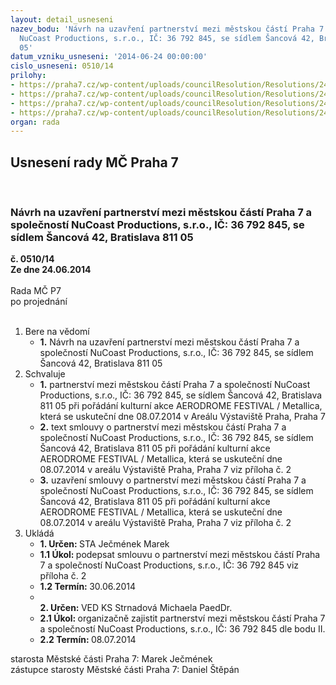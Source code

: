```yaml
---
layout: detail_usneseni
nazev_bodu: 'Návrh na uzavření partnerství mezi městskou částí Praha 7 a společností
  NuCoast Productions, s.r.o., IČ: 36 792 845, se sídlem Šancová 42, Bratislava 811
  05'
datum_vzniku_usneseni: '2014-06-24 00:00:00'
cislo_usneseni: 0510/14
prilohy:
- https://praha7.cz/wp-content/uploads/councilResolution/Resolutions/24871/34-14-nu_coast_aerodrome.pdf
- https://praha7.cz/wp-content/uploads/councilResolution/Resolutions/24871/34-14-s25_nucoast_aerodrome_2014.doc
- https://praha7.cz/wp-content/uploads/councilResolution/Resolutions/24871/34-14-usneseni_zmc_073_k_materialu.doc
- https://praha7.cz/wp-content/uploads/councilResolution/Resolutions/24871/34-14-or_sr_nucoast_productions_aerodrome_festival.pdf
organ: rada
---
```

<div id="ucUsn_pList" class="usn">
	<span><h2>Usnesení rady MČ Praha 7 </h2>
<br></span><div class="standBody">
<span><h3>Návrh na uzavření partnerství mezi městskou částí Praha 7 a společností NuCoast Productions, s.r.o., IČ: 36 792 845, se sídlem Šancová 42, Bratislava 811 05</h3></span><div class="center">
		<strong>č. 0510/14</strong><br>
	</div>
<div class="center">
		<strong>Ze dne 24.06.2014</strong><br><br>
	</div>Rada MČ P7<br> po projednání<br><br><ol>
<li>Bere na vědomí<ul><li>
<strong>1.</strong> Návrh na uzavření partnerství mezi městskou částí Praha 7 a společností NuCoast Productions, s.r.o., IČ: 36 792 845, se sídlem Šancová 42, Bratislava 811 05</li></ul>
</li>
<li>Schvaluje<ul>
<li>
<strong>1.</strong> partnerství mezi městskou částí Praha 7 a společností NuCoast Productions, s.r.o., IČ: 36 792 845, se sídlem Šancová 42, Bratislava 811 05 při pořádání kulturní akce AERODROME FESTIVAL / Metallica, která se uskuteční dne 08.07.2014 v Areálu Výstaviště Praha, Praha 7</li>
<li>
<strong>2.</strong> text smlouvy o partnerství mezi městskou částí Praha 7 a společností NuCoast Productions, s.r.o., IČ: 36 792 845, se sídlem Šancová 42, Bratislava 811 05 při pořádání kulturní akce AERODROME FESTIVAL / Metallica, která se uskuteční dne 08.07.2014 v areálu Výstaviště Praha, Praha 7 viz příloha č. 2</li>
<li>
<strong>3.</strong> uzavření smlouvy o partnerství mezi městskou částí Praha 7 a společností NuCoast Productions, s.r.o., IČ: 36 792 845, se sídlem Šancová 42, Bratislava 811 05 při pořádání kulturní akce AERODROME FESTIVAL / Metallica, která se uskuteční dne 08.07.2014 v areálu Výstaviště Praha, Praha 7 viz příloha č. 2  </li>
</ul>
</li>
<li>Ukládá<ul>
<li>
<strong>1. Určen: </strong>STA Ječmének Marek</li>
<li>
<strong>1.1 Úkol: </strong>podepsat smlouvu o partnerství mezi městskou částí Praha 7 a společností NuCoast Productions, s.r.o., IČ: 36 792 845 viz příloha č. 2</li>
<li>
<strong>1.2 Termín: </strong>30.06.2014</li>
<li>
<strong><br>2. Určen: </strong>VED KS Strnadová Michaela PaedDr.</li>
<li>
<strong>2.1 Úkol: </strong>organizačně zajistit partnerství mezi městskou částí Praha 7 a společností NuCoast Productions, s.r.o., IČ: 36 792 845 dle bodu II.</li>
<li>
<strong>2.2 Termín: </strong>08.07.2014</li>
</ul>
</li>
</ol>starosta Městské části Praha 7: Marek Ječmének<br>zástupce starosty Městské části Praha 7: Daniel Štěpán 
</div>
</div>